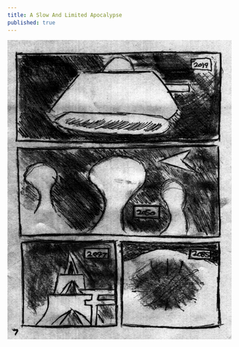 ```yaml
---
title: A Slow And Limited Apocalypse
published: true
---
```

![image](https://raw.githubusercontent.com/LWFlouisa/uploadedfairyalt/master/pages/chapter2/chapter2/page7.png)

